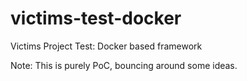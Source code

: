 victims-test-docker
===================

Victims Project Test: Docker based framework

Note: This is purely PoC, bouncing around some ideas.
